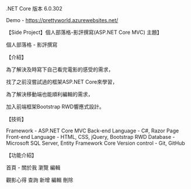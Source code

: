 .NET Core 版本 6.0.302

Demo - https://prettyworld.azurewebsites.net/

【Side Project】個人部落格-影評撰寫(ASP.NET Core MVC)
主題】

個人部落格 - 影評撰寫

【介紹】

為了解決及時寫下自己看完電影的感受的需求，

找了之前沒嘗試過的框架ASP.NET Core來學習，

為了解決移動端也能順利編輯的需求，

加入前端框架Bootstrap RWD響應式設計。



【技術】

Framework - ASP.NET Core MVC
Back-end Language - C#, Razor Page
Front-end Language - HTML, CSS, jQuery, Bootstrap RWD
Database - Microsoft SQL Server, Entity Framework Core
Version control - Git, GitHub


【功能介紹】

首頁 - 關於我
 瀏覽
 編輯


觀影心得
 查詢
 新增
 編輯
 刪除
